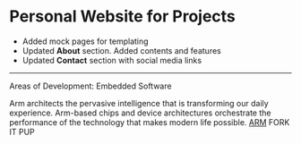 # Personal Website for Projects

+ Added mock pages for templating
+ Updated **About** section. Added contents and features
+ Updated **Contact** section with social media links

---

Areas of Development: Embedded Software

Arm architects the pervasive intelligence that is transforming our daily experience. Arm-based chips and device architectures orchestrate the performance of the technology that makes modern life possible. [ARM](https://www.arm.com/)
FORK IT PUP

